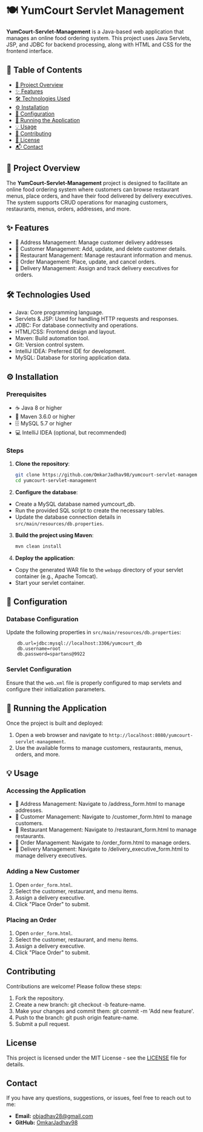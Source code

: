 # 🍽️ YumCourt Servlet Management

**YumCourt-Servlet-Management** is a Java-based web application that manages an online food ordering system. This project uses Java Servlets, JSP, and JDBC for backend processing, along with HTML and CSS for the frontend interface.

## 📑 Table of Contents
- [📖 Project Overview](#project-overview)
- [✨ Features](#features)
- [🛠️ Technologies Used](#technologies-used)
- [⚙️ Installation](#installation)
- [🔧 Configuration](#configuration)
- [🚀 Running the Application](#running-the-application)
- [💡 Usage](#usage)
- [🤝 Contributing](#contributing)
- [📜 License](#license)
- [📬 Contact](#contact)

## 📖 Project Overview
The **YumCourt-Servlet-Management** project is designed to facilitate an online food ordering system where customers can browse restaurant menus, place orders, and have their food delivered by delivery executives. The system supports CRUD operations for managing customers, restaurants, menus, orders, addresses, and more.

## ✨ Features
-   📍 Address Management: Manage customer delivery addresses  
-   👤 Customer Management: Add, update, and delete customer details.
-   🍴 Restaurant Management: Manage restaurant information and menus.
-   🛒 Order Management: Place, update, and cancel orders.
-   🚚 Delivery Management: Assign and track delivery executives for orders.

## 🛠️ Technologies Used
-   Java: Core programming language.
-   Servlets & JSP: Used for handling HTTP requests and responses.
-   JDBC: For database connectivity and operations.
-   HTML/CSS: Frontend design and layout.
-   Maven: Build automation tool.
-   Git: Version control system.
-   IntelliJ IDEA: Preferred IDE for development.
-   MySQL: Database for storing application data.

## ⚙️ Installation
### Prerequisites
-   ☕ Java 8 or higher
-   🧰 Maven 3.6.0 or higher
-   🗄️ MySQL 5.7 or higher
-   💻 IntelliJ IDEA (optional, but recommended)

### Steps
1.  **Clone the repository**:
    ```bash
    git clone https://github.com/OmkarJadhav98/yumcourt-servlet-management.git
    cd yumcourt-servlet-management 
2.  **Configure the database**:
-    Create a MySQL database named yumcourt_db.
-    Run the provided SQL script to create the necessary tables.
  -    Update the database connection details in `src/main/resources/db.properties`.
 
3.  **Build the project using Maven**:
    ```bash
    mvn clean install
    ```
4. **Deploy the application**:
-    Copy the generated WAR file to the `webapp` directory of your servlet container (e.g., Apache Tomcat).
-    Start your servlet container.

## 🔧 Configuration
### Database Configuration 
Update the following properties in `src/main/resources/db.properties`:
```properties
    db.url=jdbc:mysql://localhost:3306/yumcourt_db
    db.username=root
    db.password=spartans@9922
```

### Servlet Configuration
Ensure that the `web.xml` file is properly configured to map servlets and configure their initialization parameters.

## 🚀 Running the Application
Once the project is built and deployed:
1.  Open a web browser and navigate to `http://localhost:8080/yumcourt-servlet-management`.
2.  Use the available forms to manage customers, restaurants, menus, orders, and more.

## 💡 Usage
### Accessing the Application
-   📍 Address Management: Navigate to /address_form.html to manage addresses.
-   👤 Customer Management: Navigate to /customer_form.html to manage customers.
-   🍴 Restaurant Management: Navigate to /restaurant_form.html to manage restaurants.
-   🛒 Order Management: Navigate to /order_form.html to manage orders.
-   🚚 Delivery Management: Navigate to /delivery_executive_form.html to manage delivery executives.

### Adding a New Customer
1.  Open `order_form.html`.
2.  Select the customer, restaurant, and menu items.
3.  Assign a delivery executive.
4.  Click "Place Order" to submit.

### Placing an Order
1.  Open `order_form.html`.
2.  Select the customer, restaurant, and menu items.
3.  Assign a delivery executive.
4.  Click "Place Order" to submit.

## Contributing
Contributions are welcome! Please follow these steps:

1.  Fork the repository.
2.  Create a new branch: git checkout -b feature-name.
3.  Make your changes and commit them: git commit -m 'Add new feature'.
4.  Push to the branch: git push origin feature-name.
5.  Submit a pull request.

## License
This project is licensed under the MIT License - see the [LICENSE](LICENSE) file for details.

## Contact
If you have any questions, suggestions, or issues, feel free to reach out to me:

- **Email:** [objadhav28@gmail.com](mailto:objadhav28@gmail.com)
- **GitHub:** [OmkarJadhav98](https://github.com/OmkarJadhav98)